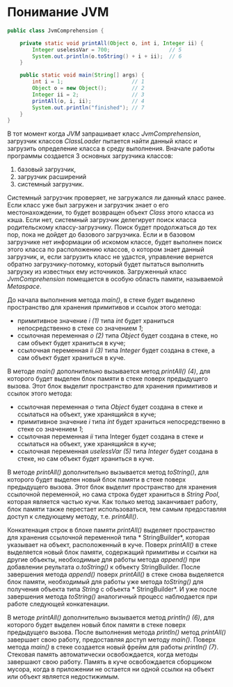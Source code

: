 # Понимание JVM

```java
public class JvmComprehension {

    private static void printAll(Object o, int i, Integer ii) {
        Integer uselessVar = 700;                   // 5
        System.out.println(o.toString() + i + ii);  // 6
    }

    public static void main(String[] args) {
        int i = 1;                      // 1
        Object o = new Object();        // 2
        Integer ii = 2;                 // 3
        printAll(o, i, ii);             // 4
        System.out.println("finished"); // 7
    }
}
```

В тот момент когда _JVM_ запрашивает класс *JvmComprehension*, загрузчик классов _ClassLoader_ пытается найти данный
класс и загрузить определение класса в среду выполнения. Вначале работы программы создается 3 основных загрузчика
классов:

1. базовый загрузчик,
1. загрузчик расширений
1. системный загрузчик.

Системный загрузчик проверяет, не загружался ли данный класс ранее. Если класс уже был загружен и загрузчик знает о его
местонахождении, то будет возвращен объект _Class_ этого класса из кэша. Если нет, системный загрузчик делегирует поиск
класса родительскому классу-загрузчику. Поиск будет продолжаться до тех пор, пока не дойдет до базового загрузчика. Если
и в базовом загрузчике нет информации об искомом классе, будет выполнен поиск этого класса по расположению классов, о
котором знает данный загрузчик, и, если загрузить класс не удастся, управление вернется обратно загрузчику-потомку,
который будет пытаться выполнить загрузку из известных ему источников. Загруженный класс *JvmComprehension* помещается в
особую область памяти, называемой _Metaspace_.

До начала выполнения метода *main()*, в стеке будет выделено пространство для хранения примитивов и ссылок этого метода:

* примитивное значение _i (1)_ типа _int_ будет храниться непосредственно в стеке со значением _1_;
* ссылочная переменная _o (2)_ типа _Object_ будет создана в стеке, но сам объект будет храниться в куче;
* ссылочная переменная _ii (3)_ типа _Integer_ будет создана в стеке, а сам объект будет храниться в куче.

В методе *main()* дополнительно вызывается метод *printAll() (4)*, для которого будет выделен блок памяти в стеке поверх
предыдущего вызова. Этот блок выделит пространство для хранения примитивов и ссылок этого метода:

* ссылочная переменная _o_ типа _Object_ будет создана в стеке и ссылаться на объект, уже хранящийся в куче;
* примитивное значение _i_ типа _int_ будет храниться непосредственно в стеке со значением _1_;
* ссылочная переменная _ii_ типа Integer будет создана в стеке и ссылаться на объект, уже хранящийся в куче;
* ссылочная переменная _uselessVar (5)_ типа _Integer_ будет создана в стеке, но сам объект будет храниться в куче.

В методе *printAll()* дополнительно вызывается метод *toString()*, для которого будет выделен новый блок памяти в стеке
поверх предыдущего вызова. Этот блок выделит пространство для хранения ссылочной переменной, но сама строка будет
храниться в *String Pool*, которая является частью кучи. Как только метод заканчивает работу, блок памяти также
перестает использоваться, тем самым предоставляя доступ к следующему методу, т.е. *printAll()*.

Конкатенация строк в блоке памяти *printAll()* выделяет пространство для хранения ссылочной переменной типа *
StringBuilder*, которая указывает на объект, расположенный в куче. Поверх *printAll()* в стеке выделяется новый блок
памяти, содержащий примитивы и ссылки на другие объекты, необходимые для работы метода *append()* при добавлении
реультата _o.toString()_ к объекту StringBuilder. После завершения метода *append()* поверх *printAll()* в стеке снова
выделяется блок памяти, необходимый для работы уже метода *toString()* для получения объекта типа *String* с объекта *
StringBuilder*. И уже после завершения метода *toString()* аналогичный процесс наблюдается при работе следующей
конкатенации.

В методе *printAll()* дополнительно вызывается метод *println() (6)*, для которого будет выделен новый блок памяти в
стеке поверх предыдущего вызова. После выполнения метода *println()* метод *printAll()* завершает свою работу,
предоставляя доступ методу *main()*. Поверх метода *main()* в стеке создается новый фрейм для работы *println() (7)*.
Стековая память автоматически освобождается, когда методы завершают свою работу. Память в куче освобождается сборщиком
мусора, когда в приложении не остается ни одной ссылки на объект или объект является недостижимым.
